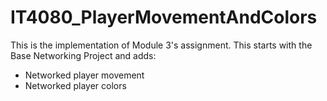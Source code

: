 # IT4080_PlayerMovementAndColors

This is the implementation of Module 3's assignment.  This starts with the Base Networking Project and adds:
* Networked player movement
* Networked player colors

